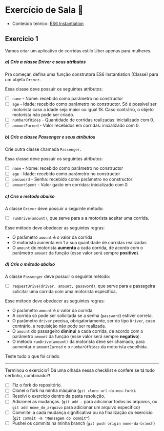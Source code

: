 # Exercício de Sala 🏫  

- Conteúdo teórico: 
[ES6 Instantiation](https://github.com/reprograma/on21-imersao-js-S6-Prototype-2#es6-instantiation)

## Exercício 1

Vamos criar um aplicativo de corridas estilo Uber apenas para mulheres.

##### a) Crie a classe Driver e seus atributos

Pra começar, defina uma função construtora ES6 Instantiation (Classe) para um objeto `Driver`.

Essa classe deve possuir os seguintes atributos:
- [ ] `name` - Nome: recebido como parâmetro no constructor
- [ ] `age` - Idade: recebido como parâmetro no constructor. Só é possível ser motorista caso a idade seja maior ou igual 18. Caso contrário, o objeto motorista não pode ser criado.
- [ ] `numberOfRides` - Quantidade de corridas realizadas: inicializado com 0.
- [ ] `amountEarned` - Valor recebidos em corridas: inicializado com 0.

##### b) Crie a classe Passenger e seus atributos

Crie outra classe chamada `Passenger`.

Essa classe deve possuir os seguintes atributos:
- [ ] `name` - Nome: recebido como parâmetro no constructor
- [ ] `age` - Idade: recebido como parâmetro no constructor
- [ ] `password` - Senha: recebido como parâmetro no constructor
- [ ] `amountSpent` - Valor gasto em corridas: inicializado com 0.

##### c) Crie o método abaixo

A classe `Driver` deve possuir o seguinte método:
- [ ] `runDrive(amount)`, que serve para a a motorista aceitar uma corrida.

Esse método deve obedecer as seguintes regras:
- O parâmetro `amount` é o valor da corrida.
- O motorista aumenta em 1 a sua quantidade de corridas realizadas
- O `amount` do motorista **aumenta** a cada corrida, de acordo com o parâmetro `amount` da função (esse valor será sempre **positivo**).

##### d) Crie o método abaixo

A classe `Passenger` deve possuir o seguinte método:
- [ ] `requestDrive(driver, amount, password)`, que serve para a passageira solicitar uma corrida com uma motorista específica.

Esse método deve obedecer as seguintes regras:

- O parâmetro `amount` é o valor da corrida.
- A corrida só pode ser solicitada se a senha (`password`) estiver correta.
- O parâmetro `driver` precisa, obrigatoriamente, ser do tipo `Driver`, caso contrário, a requisição não pode ser realizada.
- O `amount` do passageiro **diminui** a cada corrida, de acordo com o parâmetro `amount` da função (esse valor será sempre **negativo**).
- O método `runDrive(amount)` da motorista deve ser chamado, para aumentar o `amountEarned` e o `numberOfRides` da motorista escolhida.

Teste tudo o que foi criado.

---

Terminou o exercício? Dá uma olhada nessa checklist e confere se tá tudo certinho, combinado?!

- [ ] Fiz o fork do repositório.
- [ ] Clonei o fork na minha máquina (`git clone url-do-meu-fork`).
- [ ] Resolvi o exercício dentro da pasta resolução.
- [ ] Adicionei as mudanças. (`git add .` para adicionar todos os arquivos, ou `git add nome_do_arquivo` para adicionar um arquivo específico)
- [ ] Commitei a cada mudança significativa ou na finalização do exercício (`git commit -m "Mensagem do commit"`)
- [ ] Pushei os commits na minha branch (`git push origin nome-da-branch`)
